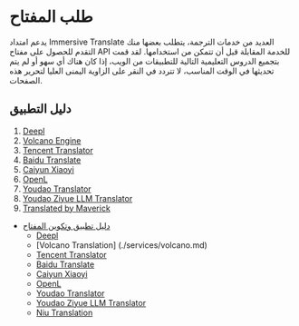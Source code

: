# طلب المفتاح

يدعم امتداد Immersive Translate العديد من خدمات الترجمة، يتطلب بعضها منك التقدم للحصول على مفتاح API للخدمة المقابلة قبل أن تتمكن من استخدامها. لقد قمت بتجميع الدروس التعليمية التالية للتطبيقات من الويب، إذا كان هناك أي سهو أو لم يتم تحديثها في الوقت المناسب، لا تتردد في النقر على الزاوية اليمنى العليا لتحرير هذه الصفحات.

## دليل التطبيق

1. [Deepl](./services/deepL.md)
2. [Volcano Engine](./services/volcano.md)
3. [Tencent Translator](./services/tencent.md)
4. [Baidu Translate](./services/baidu.md)
5. [Caiyun Xiaoyi](./services/caiyun.md)
6. [OpenL](https://docs.openl.club/#/)
7. [Youdao Translator](./services/youdao.md)
8. [Youdao Ziyue LLM Translator](./services/youdao-ziyue.md)
9. [Translated by Maverick](https://niutrans.com/documents/contents/beginning_guide/6)

- [دليل تطبيق وتكوين المفتاح](apikey.md)
  - [Deepl](./services/deepL.md)
  - [Volcano Translation] (./services/volcano.md)
  - [Tencent Translator](./services/tencent.md)
  - [Baidu Translate](./services/baidu.md)
  - [Caiyun Xiaoyi](./services/caiyun.md)
  - [OpenL](./services/openL.md)
  - [Youdao Translator](./services/youdao.md)
  - [Youdao Ziyue LLM Translator](./services/youdao-ziyue.md)
  - [Niu Translation](./services/niu.md)